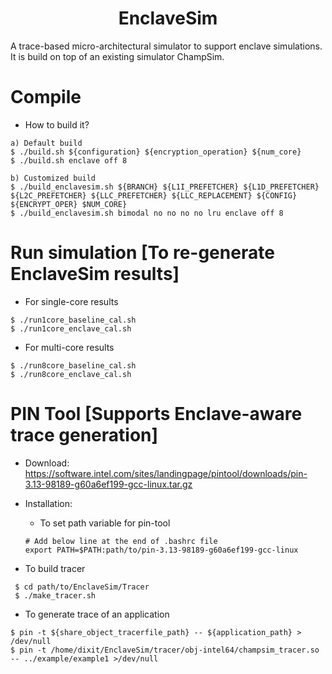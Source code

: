 <p align="center">
  <h1 align="center"> EnclaveSim </h1>
  <p> A trace-based micro-architectural simulator to support enclave simulations. It is build on top of an existing simulator ChampSim.</p>

# Compile

* How to build it?

```
a) Default build
$ ./build.sh ${configuration} ${encryption_operation} ${num_core}
$ ./build.sh enclave off 8

b) Customized build
$ ./build_enclavesim.sh ${BRANCH} ${L1I_PREFETCHER} ${L1D_PREFETCHER} ${L2C_PREFETCHER} ${LLC_PREFETCHER} ${LLC_REPLACEMENT} ${CONFIG} ${ENCRYPT_OPER} $NUM_CORE}
$ ./build_enclavesim.sh bimodal no no no no lru enclave off 8

```

# Run simulation [To re-generate EnclaveSim results]

* For single-core results 

```
$ ./run1core_baseline_cal.sh
$ ./run1core_enclave_cal.sh
```
* For multi-core results 

```
$ ./run8core_baseline_cal.sh
$ ./run8core_enclave_cal.sh
```

# PIN Tool [Supports Enclave-aware trace generation]
 
* Download: https://software.intel.com/sites/landingpage/pintool/downloads/pin-3.13-98189-g60a6ef199-gcc-linux.tar.gz

* Installation:

   * To set path variable for pin-tool

    ```
    # Add below line at the end of .bashrc file 
    export PATH=$PATH:path/to/pin-3.13-98189-g60a6ef199-gcc-linux
    ```

* To build tracer

 ```
  $ cd path/to/EnclaveSim/Tracer
  $ ./make_tracer.sh 
 ```

* To generate trace of an application

```
$ pin -t ${share_object_tracerfile_path} -- ${application_path} > /dev/null
$ pin -t /home/dixit/EnclaveSim/tracer/obj-intel64/champsim_tracer.so -- ../example/example1 >/dev/null
```
